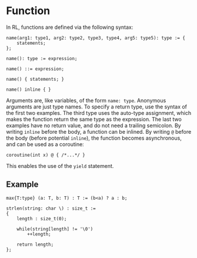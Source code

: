 # Function

In RL, functions are defined via the following syntax:

	name(arg1: type1, arg2: type2, type3, type4, arg5: type5): type := {
		statements;
	};

	name(): type := expression;

	name() ::= expression;

	name() { statements; }

	name() inline { }

Arguments are, like variables, of the form `name: type`.
Anonymous arguments are just type names.
To specify a return type, use the syntax of the first two examples.
The third type uses the auto-type assignment, which makes the function return the same type as the expression.
The last two examples have no return value, and do not need a trailing semicolon.
By writing `inline` before the body, a function can be inlined.
By writing `@` before the body (before potential `inline`), the function becomes asynchronous, and can be used as a coroutine:

	coroutine(int x) @ { /*...*/ }

This enables the use of the `yield` statement.

## Example

	max{T:type} (a: T, b: T) : T := (b<a) ? a : b;

	strlen(string: char \) : size_t :=
	{
		length : size_t(0);

		while(string[length] != '\0')
			++length;

		return length;
	};